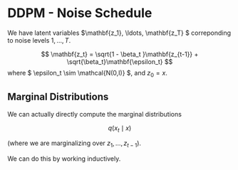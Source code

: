 # DDPM - Noise Schedule
We have latent variables $\mathbf{z_1}, \ldots, \mathbf{z_T} $ correponding to noise levels $1, \ldots, T$.

$$
\mathbf{z_t} = \sqrt{1 - \beta_t }\mathbf{z_{t-1}} + \sqrt{\beta_t}\mathbf{\epsilon_t}
$$
where $ \epsilon_t \sim \mathcal{N(0,I)} $, and $z_0 = x$.

## Marginal Distributions
We can actually directly compute the marginal distributions

$$
q(x_t \mid x)
$$

(where we are marginalizing over $z_1,\ldots, z_{t-1}$).

We can do this by working inductively.

